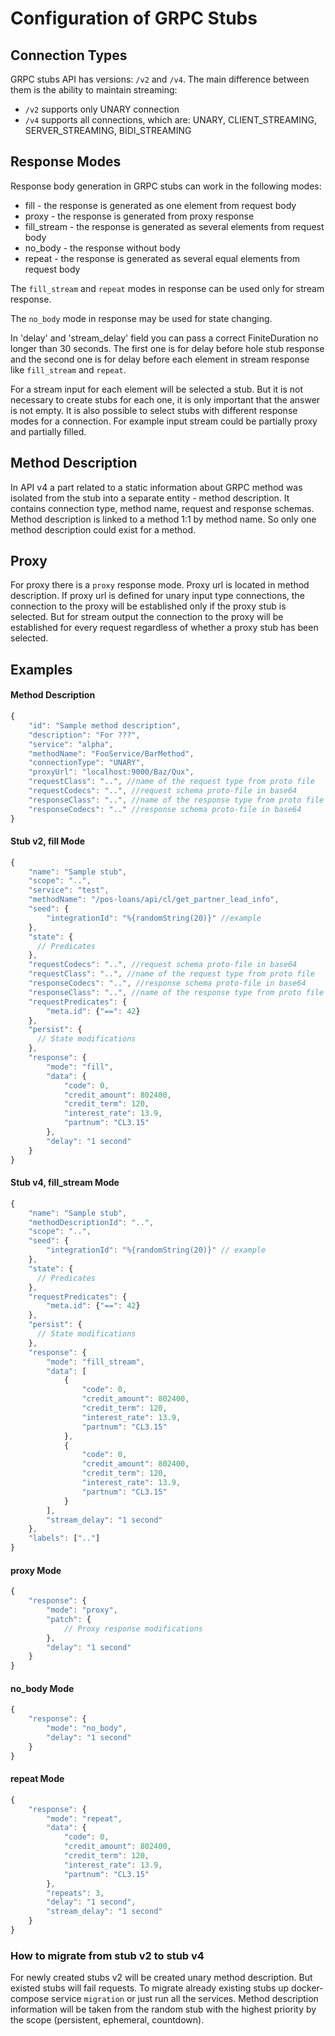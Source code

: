 # Configuration of GRPC Stubs

## Connection Types

GRPC stubs API has versions: `/v2` and `/v4`. The main difference between them
is the ability to maintain streaming:

- `/v2` supports only UNARY connection
- `/v4` supports all connections, which are: UNARY, CLIENT_STREAMING, SERVER_STREAMING, BIDI_STREAMING

## Response Modes

Response body generation in GRPC stubs can work in the following modes:

* fill - the response is generated as one element from request body
* proxy - the response is generated from proxy response
* fill_stream - the response is generated as several elements from request body
* no_body - the response without body
* repeat - the response is generated as several equal elements from request body

The `fill_stream` and `repeat` modes in response can be used only for stream response.

The `no_body` mode in response may be used for state changing.

In 'delay' and 'stream_delay' field you can pass a correct FiniteDuration no longer than 30 seconds.
The first one is for delay before hole stub response and the second one is for delay before each element in stream
response like `fill_stream` and `repeat`.

For a stream input for each element will be selected a stub. But it is not necessary to create stubs for each one, it is
only important that the answer is not empty.
It is also possible to select stubs with different response modes for a connection. For example input stream could be
partially proxy and partially filled.

## Method Description

In API v4 a part related to a static information about GRPC method was isolated from the stub into a separate entity -
method description.
It contains connection type, method name, request and response schemas. Method description is linked to a method 1:1 by
method name.
So only one method description could exist for a method.

## Proxy

For proxy there is a `proxy` response mode. Proxy url is located in method description.
If proxy url is defined for unary input type connections, the connection to the proxy will be established only if the
proxy stub is selected.
But for stream output the connection to the proxy will be established for every request regardless of whether a proxy
stub has been selected.

## Examples

#### Method Description

```javascript
{
    "id": "Sample method description",
    "description": "For ???",
    "service": "alpha",
    "methodName": "FooService/BarMethod",
    "connectionType": "UNARY",
    "proxyUrl": "localhost:9000/Baz/Qux",
    "requestClass": "..", //name of the request type from proto file
    "requestCodecs": "..", //request schema proto-file in base64
    "responseClass": "..", //name of the response type from proto file
    "responseCodecs": ".." //response schema proto-file in base64
}
```

#### Stub v2, fill Mode

```javascript
{
    "name": "Sample stub",
    "scope": "..",
    "service": "test",
    "methodName": "/pos-loans/api/cl/get_partner_lead_info",
    "seed": {
        "integrationId": "%{randomString(20)}" //example
    },
    "state": {
      // Predicates
    },
    "requestCodecs": "..", //request schema proto-file in base64
    "requestClass": "..", //name of the request type from proto file
    "responseCodecs": "..", //response schema proto-file in base64
    "responseClass": "..", //name of the response type from proto file
    "requestPredicates": {
        "meta.id": {"==": 42}
    },
    "persist": {
      // State modifications
    },
    "response": {
        "mode": "fill",
        "data": {
            "code": 0,
            "credit_amount": 802400,
            "credit_term": 120,
            "interest_rate": 13.9,
            "partnum": "CL3.15"
        },
        "delay": "1 second"
    }
}
```

#### Stub v4, fill_stream Mode

```javascript
{
    "name": "Sample stub",
    "methodDescriptionId": "..",
    "scope": "..",
    "seed": {
        "integrationId": "%{randomString(20)}" // example
    },
    "state": {
      // Predicates
    },
    "requestPredicates": {
        "meta.id": {"==": 42}
    },
    "persist": {
      // State modifications
    },
    "response": {
        "mode": "fill_stream",
        "data": [
            {
                "code": 0,
                "credit_amount": 802400,
                "credit_term": 120,
                "interest_rate": 13.9,
                "partnum": "CL3.15"
            },
            {
                "code": 0,
                "credit_amount": 802400,
                "credit_term": 120,
                "interest_rate": 13.9,
                "partnum": "CL3.15"
            }
        ],
        "stream_delay": "1 second"
    },
    "labels": [".."]
}
```

#### proxy Mode

```javascript
{
    "response": {
        "mode": "proxy",
        "patch": {
            // Proxy response modifications
        },
        "delay": "1 second"
    }
}
```

#### no_body Mode

```javascript
{
    "response": {
        "mode": "no_body",
        "delay": "1 second"
    }
}
```

#### repeat Mode

```javascript
{
    "response": {
        "mode": "repeat",
        "data": {
            "code": 0,
            "credit_amount": 802400,
            "credit_term": 120,
            "interest_rate": 13.9,
            "partnum": "CL3.15"
        },
        "repeats": 3,
        "delay": "1 second",
        "stream_delay": "1 second"
    }
}
```

### How to migrate from stub v2 to stub v4

For newly created stubs v2 will be created unary method description. But existed stubs will fail requests.
To migrate already existing stubs up docker-compose service `migration` or just run all the services.
Method description information will be taken from the random stub with the highest priority by the scope (persistent, ephemeral, countdown).



